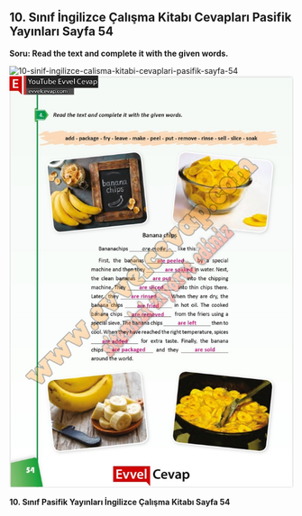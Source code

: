 ## 10. Sınıf İngilizce Çalışma Kitabı Cevapları Pasifik Yayınları Sayfa 54

**Soru: Read the text and complete it with the given words.**

![10-sinif-ingilizce-calisma-kitabi-cevaplari-pasifik-sayfa-54]()![10-sinif-ingilizce-calisma-kitabi-cevaplari-pasifik-sayfa-54](./image1.webp)

**10. Sınıf Pasifik Yayınları İngilizce Çalışma Kitabı Sayfa 54**